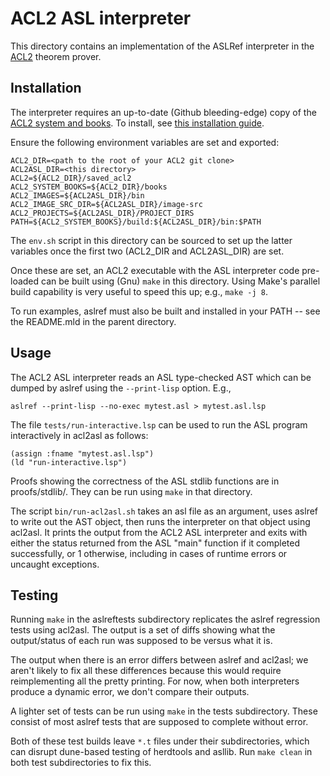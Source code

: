 
ACL2 ASL interpreter
=====================

This directory contains an implementation of the ASLRef interpreter in the
[ACL2](https://www.cs.utexas.edu/~moore/acl2) theorem prover.

Installation
------------

The interpreter requires an up-to-date (Github bleeding-edge) copy of
the [ACL2 system and books](https://github.com/acl2/acl2). To install, see
[this installation guide](https://www.cs.utexas.edu/~moore/acl2/current/HTML/installation/installation.html).

Ensure the following environment variables are set and exported:

    ACL2_DIR=<path to the root of your ACL2 git clone>
    ACL2ASL_DIR=<this directory>
    ACL2=${ACL2_DIR}/saved_acl2
    ACL2_SYSTEM_BOOKS=${ACL2_DIR}/books
    ACL2_IMAGES=${ACL2ASL_DIR}/bin
    ACL2_IMAGE_SRC_DIR=${ACL2ASL_DIR}/image-src
    ACL2_PROJECTS=${ACL2ASL_DIR}/PROJECT_DIRS
    PATH=${ACL2_SYSTEM_BOOKS}/build:${ACL2ASL_DIR}/bin:$PATH

The `env.sh` script in this directory can be sourced to set up the latter
variables once the first two (ACL2_DIR and ACL2ASL_DIR) are set.

Once these are set, an ACL2 executable with the ASL interpreter code
pre-loaded can be built using (Gnu) `make` in this directory. Using
Make's parallel build capability is very useful to speed this up;
e.g., `make -j 8`.

To run examples, aslref must also be built and installed in your PATH --
see the README.mld in the parent directory.

Usage
-----

The ACL2 ASL interpreter reads an ASL type-checked AST which can be
dumped by aslref using the `--print-lisp` option. E.g.,

    aslref --print-lisp --no-exec mytest.asl > mytest.asl.lsp

The file `tests/run-interactive.lsp` can be used to run the ASL
program interactively in acl2asl as follows:

    (assign :fname "mytest.asl.lsp")
    (ld "run-interactive.lsp")

Proofs showing the correctness of the ASL stdlib functions are in
proofs/stdlib/. They can be run using `make` in that directory.

The script `bin/run-acl2asl.sh` takes an asl file as an argument, uses
aslref to write out the AST object, then runs the interpreter on that
object using acl2asl. It prints the output from the ACL2 ASL
interpreter and exits with either the status returned from the ASL
"main" function if it completed successfully, or 1 otherwise,
including in cases of runtime errors or uncaught exceptions.

Testing
-------

Running `make` in the aslreftests subdirectory replicates the aslref
regression tests using acl2asl. The output is a set of diffs showing
what the output/status of each run was supposed to be versus what it
is.

The output when there is an error differs between aslref and acl2asl;
we aren't likely to fix all these differences because this would
require reimplementing all the pretty printing. For now, when both
interpreters produce a dynamic error, we don't compare their outputs.

A lighter set of tests can be run using `make` in the tests
subdirectory. These consist of most aslref tests that are supposed to
complete without error.

Both of these test builds leave `*.t` files under their subdirectories,
which can disrupt dune-based testing of herdtools and asllib. Run
`make clean` in both test subdirectories to fix this.


